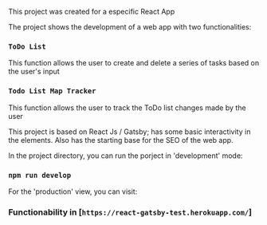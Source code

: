 This project was created for a especific React App

The project shows the development of a web app with two functionalities:

### `ToDo List`

This function allows the user to create and delete a series of tasks based on the user's input

### `Todo List Map Tracker`

This function allows the user to track the ToDo list changes made by the user

This project is based on React Js / Gatsby; has some basic interactivity
in the elements. Also has the starting base for the SEO of the web app.

In the project directory, you can run the porject in 'development' mode:

### `npm run develop`

For the 'production' view, you can visit:

### Functionability in [`https://react-gatsby-test.herokuapp.com/`]
